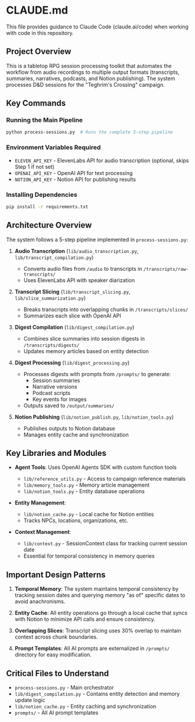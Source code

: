 # CLAUDE.md

This file provides guidance to Claude Code (claude.ai/code) when working with code in this repository.

## Project Overview

This is a tabletop RPG session processing toolkit that automates the workflow from audio recordings to multiple output formats (transcripts, summaries, narratives, podcasts, and Notion publishing). The system processes D&D sessions for the "Teghrim's Crossing" campaign.

## Key Commands

### Running the Main Pipeline
```bash
python process-sessions.py  # Runs the complete 5-step pipeline
```

### Environment Variables Required
- `ELEVEN_API_KEY` - ElevenLabs API for audio transcription (optional, skips Step 1 if not set)
- `OPENAI_API_KEY` - OpenAI API for text processing
- `NOTION_API_KEY` - Notion API for publishing results

### Installing Dependencies
```bash
pip install -r requirements.txt
```

## Architecture Overview

The system follows a 5-step pipeline implemented in `process-sessions.py`:

1. **Audio Transcription** (`lib/audio_transcription.py`, `lib/transcript_compilation.py`)
   - Converts audio files from `/audio` to transcripts in `/transcripts/raw-transcripts/`
   - Uses ElevenLabs API with speaker diarization

2. **Transcript Slicing** (`lib/transcript_slicing.py`, `lib/slice_summarization.py`)
   - Breaks transcripts into overlapping chunks in `/transcripts/slices/`
   - Summarizes each slice with OpenAI API

3. **Digest Compilation** (`lib/digest_compilation.py`)
   - Combines slice summaries into session digests in `/transcripts/digests/`
   - Updates memory articles based on entity detection

4. **Digest Processing** (`lib/digest_processing.py`)
   - Processes digests with prompts from `/prompts/` to generate:
     - Session summaries
     - Narrative versions
     - Podcast scripts
     - Key events for images
   - Outputs saved to `/output/summaries/`

5. **Notion Publishing** (`lib/notion_publish.py`, `lib/notion_tools.py`)
   - Publishes outputs to Notion database
   - Manages entity cache and synchronization

## Key Libraries and Modules

- **Agent Tools**: Uses OpenAI Agents SDK with custom function tools
  - `lib/reference_utils.py` - Access to campaign reference materials
  - `lib/memory_tools.py` - Memory article management
  - `lib/notion_tools.py` - Entity database operations
  
- **Entity Management**: 
  - `lib/notion_cache.py` - Local cache for Notion entities
  - Tracks NPCs, locations, organizations, etc.

- **Context Management**: 
  - `lib/context.py` - SessionContext class for tracking current session date
  - Essential for temporal consistency in memory queries

## Important Design Patterns

1. **Temporal Memory**: The system maintains temporal consistency by tracking session dates and querying memory "as of" specific dates to avoid anachronisms.

2. **Entity Cache**: All entity operations go through a local cache that syncs with Notion to minimize API calls and ensure consistency.

3. **Overlapping Slices**: Transcript slicing uses 30% overlap to maintain context across chunk boundaries.

4. **Prompt Templates**: All AI prompts are externalized in `/prompts/` directory for easy modification.

## Critical Files to Understand

- `process-sessions.py` - Main orchestrator
- `lib/digest_compilation.py` - Contains entity detection and memory update logic
- `lib/notion_cache.py` - Entity caching and synchronization
- `prompts/` - All AI prompt templates